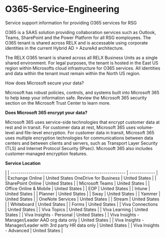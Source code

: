 # O365-Service-Engineering
Service support information for providing O365 services for RSG

O365 is a SAAS solution providing collaboration services such as Outlook, Teams, SharePoint and the Power Platform for all RSG eomployees. The O365 tenant is shared across RELX and is accessable using corporate identities in the current Hybrid AD > AzureAd architecture. 

The RELX O365 tenant is shared across all RELX Business Units as a single shared environment.
For legal purposes, the tenant is hosted in the East US region within Microsofts cloud infrastructure for O365 services. All identities and data within the tenant must remain within the North US region.

How does Microsoft secure your data?

Microsoft has robust policies, controls, and systems built into Microsoft 365 to help keep your information safe. Review the Microsoft 365 security section on the Microsoft Trust Center to learn more.

**Does Microsoft 365 encrypt your data?**

Microsoft 365 uses service-side technologies that encrypt customer data at rest and in transit. For customer data at rest, Microsoft 365 uses volume-level and file-level encryption. For customer data in transit, Microsoft 365 uses multiple encryption technologies for communications between data centers and between clients and servers, such as Transport Layer Security (TLS) and Internet Protocol Security (IPsec). Microsoft 365 also includes customer-managed encryption features.

**Service	Location**

|
| ---------------------------------------------------------- | ------------- |
| Exchange Online                                            | United States 
OneDrive for Business                                      | United States |
| SharePoint Online                                          | United States |
| Microsoft Teams                                            | United States |
| Office Online & Mobile                                     | United States |
| EOP                                                        | United States |
| Intune                                                     | United States |
| Planner                                                    | United States |
| Sway                                                       | United States |
| Yammer                                                     | United States |
| OneNote Services                                           | United States |
| Stream                                                     | United States |
| Whiteboard                                                 | United States |
| Forms                                                      | United States |
| Viva Connections                                           | United States |
| Viva Topics                                                | United States |
| Viva Learning                                              | United States |
| Viva Insights - Personal                                   | United States |
| Viva Insights - Manager/Leader AAD org data only           | United States |
| Viva Insights - Manager/Leader with 3rd party HR data only | United States |
| Viva Insights - Advanced                                   | United States |

